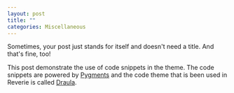 ```yaml
---
layout: post
title: ""
categories: Miscellaneous
---
```

Sometimes, your post just stands for itself and doesn't need a title. And that's fine, too!

This post demonstrate the use of code snippets in the theme. The code snippets are powered by [Pygments](http://pygments.org/) and the code theme that is been used in Reverie is called [Draula](https://draculatheme.com/).
